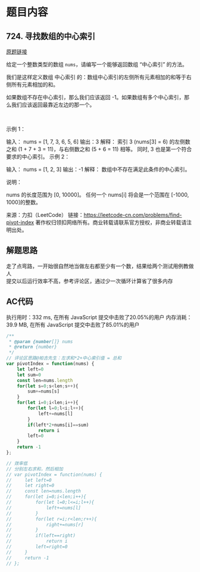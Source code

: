 # 题目内容
## 724. 寻找数组的中心索引
[原题链接](https://leetcode-cn.com/problems/find-pivot-index/)  

给定一个整数类型的数组 ```nums```，请编写一个能够返回数组 “中心索引” 的方法。

我们是这样定义数组 中心索引 的：数组中心索引的左侧所有元素相加的和等于右侧所有元素相加的和。

如果数组不存在中心索引，那么我们应该返回 -1。如果数组有多个中心索引，那么我们应该返回最靠近左边的那一个。

 

示例 1：

输入：
nums = [1, 7, 3, 6, 5, 6]
输出：3
解释：
索引 3 (nums[3] = 6) 的左侧数之和 (1 + 7 + 3 = 11)，与右侧数之和 (5 + 6 = 11) 相等。
同时, 3 也是第一个符合要求的中心索引。
示例 2：

输入：
nums = [1, 2, 3]
输出：-1
解释：
数组中不存在满足此条件的中心索引。
 

说明：

nums 的长度范围为 [0, 10000]。
任何一个 nums[i] 将会是一个范围在 [-1000, 1000]的整数。

来源：力扣（LeetCode）
链接：https://leetcode-cn.com/problems/find-pivot-index
著作权归领扣网络所有。商业转载请联系官方授权，非商业转载请注明出处。

## 解题思路

走了点弯路，一开始很自然地当做左右都至少有一个数，结果给两个测试用例教做人  
提交以后运行效率不高，参考评论区，通过少一次循环计算省了很多内存

## AC代码

执行用时：332 ms, 在所有 JavaScript 提交中击败了20.05%的用户
内存消耗：39.9 MB, 在所有 JavaScript 提交中击败了85.01%的用户

```js
/**
 * @param {number[]} nums
 * @return {number}
 */
// 评论区思路@帕吉先生：左求和*2+中心索引值 = 总和
var pivotIndex = function(nums) {
    let left=0
    let sum=0
    const len=nums.length
    for(let s=0;s<len;s++){
        sum+=nums[s]
    }
    for(let i=0;i<len;i++){
        for(let l=0;l<i;l++){
            left+=nums[l]
        }
        if(left*2+nums[i]==sum)
            return i
        left=0
    }
    return -1
};

// 效率低
// 分别左右求和，然后相加
// var pivotIndex = function(nums) {
//     let left=0
//     let right=0
//     const len=nums.length
//     for(let i=0;i<len;i++){
//         for(let l=0;l<=i;l++){
//             left+=nums[l]
//         }
//         for(let r=i;r<len;r++){
//             right+=nums[r]
//         }
//         if(left==right)
//             return i
//         left=right=0
//     }
//     return -1
// };
```